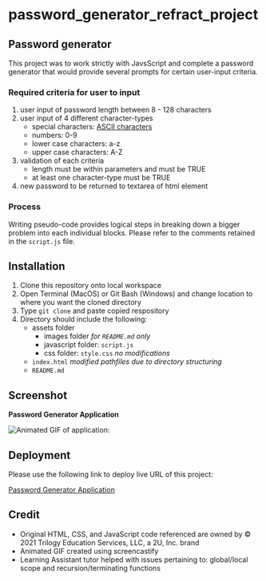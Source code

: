 # password_generator_refract_project

## Password generator

This project was to work strictly with JavsScript and complete a password generator that
would provide several prompts for certain user-input criteria.  

### Required criteria for user to input

1. user input of password length between 8 - 128 characters
2. user input of 4 different character-types
    * special characters: [ASCII characters](https://theasciicode.com.ar/)
    * numbers: 0-9
    * lower case characters: a-z
    * upper case characters: A-Z
3. validation of each criteria
    * length must be within parameters and must be TRUE
    * at least one character-type must be TRUE
4. new password to be returned to textarea of html element

### Process

Writing pseudo-code provides logical steps in breaking down a bigger problem into each
individual blocks. Please refer to the comments retained in the `script.js` file.

## Installation

1. Clone this repository onto local workspace
2. Open Terminal (MacOS) or Git Bash (Windows) and change location to where you want the cloned directory
3. Type `git clone` and paste copied respository
4. Directory should include the following:
    * assets folder
        * images folder *for `README.md` only*
        * javascript folder: `script.js`
        * css folder: `style.css` *no modifications*
    * `index.html` *modified pathfiles due to directory structuring*
    * `README.md`

## Screenshot

**Password Generator Application**

![Animated GIF of application:](./assets/images/psw-gen.gif)


## Deployment

Please use the following link to deploy live URL of this project:

[Password Generator Application](https://p-hsu.github.io/password_generator_refract_project/)

## Credit

* Original HTML, CSS, and JavaScript code referenced are owned by © 2021 Trilogy Education Services, LLC, a 2U, Inc. brand
* Animated GIF created using screencastify
* Learning Assistant tutor helped with issues pertaining to: global/local scope and recursion/terminating functions
